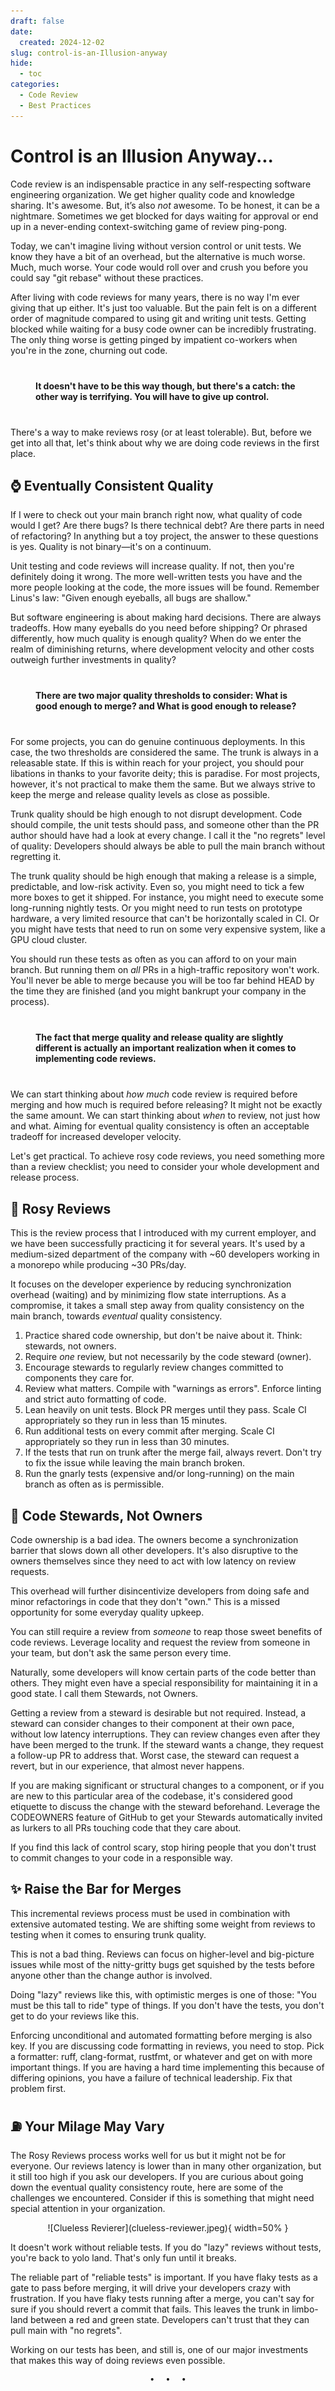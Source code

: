 ```yaml
---
draft: false
date:
  created: 2024-12-02
slug: control-is-an-Illusion-anyway
hide:
  - toc
categories:
  - Code Review
  - Best Practices
---
```


# Control is an Illusion Anyway...

Code review is an indispensable practice in any self-respecting software engineering organization. We get higher quality code and knowledge sharing. It's awesome. But, it’s also *not* awesome. To be honest, it can be a nightmare. Sometimes we get blocked for days waiting for approval or end up in a never-ending context-switching game of review ping-pong.

<!-- more -->

Today, we can't imagine living without version control or unit tests. We know they have a bit of an overhead, but the alternative is much worse. Much, much worse. Your code would roll over and crush you before you could say "git rebase" without these practices.

After living with code reviews for many years, there is no way I'm ever giving that up either. It's just too valuable. But the pain felt is on a different order of magnitude compared to using git and writing unit tests. Getting blocked while waiting for a busy code owner can be incredibly frustrating. The only thing worse is getting pinged by impatient co-workers when you're in the zone, churning out code.

#### <p style="margin: 30pt">It doesn't have to be this way though, but there's a catch: the other way is terrifying. You will have to give up control.</p>

There's a way to make reviews rosy (or at least tolerable). But, before we get into all that, let's think about why we are doing code reviews in the first place.

## :watch: Eventually Consistent Quality

If I were to check out your main branch right now, what quality of code would I get? Are there bugs? Is there technical debt? Are there parts in need of refactoring? In anything but a toy project, the answer to these questions is yes. Quality is not binary—it's on a continuum.

Unit testing and code reviews will increase quality. If not, then you're definitely doing it wrong. The more well-written tests you have and the more people looking at the code, the more issues will be found. Remember Linus's law: "Given enough eyeballs, all bugs are shallow."

But software engineering is about making hard decisions. There are always tradeoffs. How many eyeballs do you need before shipping? Or phrased differently, how much quality is enough quality? When do we enter the realm of diminishing returns, where development velocity and other costs outweigh further investments in quality?

#### <p style="margin: 30pt">There are two major quality thresholds to consider: What is good enough to merge? and What is good enough to release?</p>

For some projects, you can do genuine continuous deployments. In this case, the two thresholds are considered the same. The trunk is always in a releasable state. If this is within reach for your project, you should pour libations in thanks to your favorite deity; this is paradise. For most projects, however, it's not practical to make them the same. But we always strive to keep the merge and release quality levels as close as possible.

Trunk quality should be high enough to not disrupt development. Code should compile, the unit tests should pass, and someone other than the PR author should have had a look at every change. I call it the "no regrets" level of quality: Developers should always be able to pull the main branch without regretting it.

The trunk quality should be high enough that making a release is a simple, predictable, and low-risk activity. Even so, you might need to tick a few more boxes to get it shipped. For instance, you might need to execute some long-running nightly tests. Or you might need to run tests on prototype hardware, a very limited resource that can't be horizontally scaled in CI. Or you might have tests that need to run on some very expensive system, like a GPU cloud cluster.

You should run these tests as often as you can afford to on your main branch. But running them on *all* PRs in a high-traffic repository won't work. You'll never be able to merge because you will be too far behind HEAD by the time they are finished (and you might bankrupt your company in the process).

#### <p style="margin: 30pt">The fact that merge quality and release quality are slightly different is actually an important realization when it comes to implementing code reviews.</p>

We can start thinking about *how much* code review is required before merging and how much is required before releasing? It might not be exactly the same amount. We can start thinking about *when* to review, not just how and what. Aiming for eventual quality consistency is often an acceptable tradeoff for increased developer velocity.

Let's get practical. To achieve rosy code reviews, you need something more than a review checklist; you need to consider your whole development and release process.

## :rose: Rosy Reviews

This is the review process that I introduced with my current employer, and we have been successfully practicing it for several years. It's used by a medium-sized department of the company with ~60 developers working in a monorepo while producing ~30 PRs/day.

It focuses on the developer experience by reducing synchronization overhead (waiting) and by minimizing flow state interruptions. As a compromise, it takes a small step away from quality consistency on the main branch, towards *eventual* quality consistency.

1. Practice shared code ownership, but don't be naive about it. Think: stewards, not owners.
2. Require *one* review, but not necessarily by the code steward (owner).
3. Encourage stewards to regularly review changes committed to components they care for.
4. Review what matters. Compile with "warnings as errors". Enforce linting and strict auto formatting of code.
5. Lean heavily on unit tests. Block PR merges until they pass. Scale CI appropriately so they run in less than 15 minutes.
6. Run additional tests on every commit after merging. Scale CI appropriately so they run in less than 30 minutes.
7. If the tests that run on trunk after the merge fail, always revert. Don't try to fix the issue while leaving the main branch broken.
8. Run the gnarly tests (expensive and/or long-running) on the main branch as often as is permissible.

## 🧙 Code Stewards, Not Owners

Code ownership is a bad idea. The owners become a synchronization barrier that slows down all other developers. It's also disruptive to the owners themselves since they need to act with low latency on review requests.

This overhead will further disincentivize developers from doing safe and minor refactorings in code that they don't "own." This is a missed opportunity for some everyday quality upkeep.

You can still require a review from *someone* to reap those sweet benefits of code reviews. Leverage locality and request the review from someone in your team, but don't ask the same person every time.

Naturally, some developers will know certain parts of the code better than others. They might even have a special responsibility for maintaining it in a good state. I call them Stewards, not Owners.

Getting a review from a steward is desirable but not required. Instead, a steward can consider changes to their component at their own pace, without low latency interruptions. They can review changes even after they have been merged to the trunk. If the steward wants a change, they request a follow-up PR to address that. Worst case, the steward can request a revert, but in our experience, that almost never happens.

If you are making significant or structural changes to a component, or if you are new to this particular area of the codebase, it's considered good etiquette to discuss the change with the steward beforehand. Leverage the CODEOWNERS feature of GitHub to get your Stewards automatically invited as lurkers to all PRs touching code that they care about.

If you find this lack of control scary, stop hiring people that you don't trust to commit changes to your code in a responsible way.

## :sparkles: Raise the Bar for Merges

This incremental reviews process must be used in combination with extensive automated testing. We are shifting some weight from reviews to testing when it comes to ensuring trunk quality.

This is not a bad thing. Reviews can focus on higher-level and big-picture issues while most of the nitty-gritty bugs get squished by the tests before anyone other than the change author is involved.

Doing "lazy" reviews like this, with optimistic merges is one of those: "You must be this tall to ride" type of things. If you don't have the tests, you don't get to do your reviews like this.

Enforcing unconditional and automated formatting before merging is also key. If you are discussing code formatting in reviews, you need to stop. Pick a formatter: ruff, clang-format, rustfmt, or whatever and get on with more important things. If you are having a hard time implementing this because of differing opinions, you have a failure of technical leadership. Fix that problem first.

## ⛽ Your Milage May Vary

The Rosy Reviews process works well for us but it might not be for everyone. Our reviews latency is lower than in many other organization, but it still too high if you ask our developers. If you are curious about going down the eventual quality consistency route, here are some of the challenges we encountered. Consider if this is something that might need special attention in your organization.

<center>![Clueless Revierer](clueless-reviewer.jpeg){ width=50% }</center>

It doesn't work without reliable tests. If you do "lazy" reviews without tests, you're back to yolo land. That's only fun until it breaks.

The reliable part of "reliable tests" is important. If you have flaky tests as a gate to pass before merging, it will drive your developers crazy with frustration. If you have flaky tests running after a merge, you can't say for sure if you should revert a commit that fails. This leaves the trunk in limbo-land between a red and green state. Developers can't trust that they can pull main with "no regrets".

Working on our tests has been, and still is, one of our major investments that makes this way of doing reviews even possible.

<pre><p style="text-align: center; margin-top: 0px; margin-bottom: 4pt;">•  •  •</p></pre>
